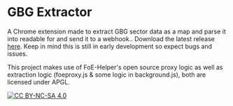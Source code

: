 # GBG Extractor
A Chrome extension made to extract GBG sector data as a map and parse it into readable for and send it to a webhook.. Download the latest release [here](https://github.com/quantumified/gbg-extractor/releases). Keep in mind this is still in early development so expect bugs and issues.

This project makes use of FoE-Helper's open source proxy logic as well as extraction logic (foeproxy.js & some logic in background.js), both are licensed under APGL.

[![CC BY-NC-SA 4.0][cc-by-nc-sa-image]][cc-by-nc-sa]

[cc-by-nc-sa]: http://creativecommons.org/licenses/by-nc-sa/4.0/
[cc-by-nc-sa-image]: https://licensebuttons.net/l/by-nc-sa/4.0/88x31.png
[cc-by-nc-sa-shield]: https://img.shields.io/badge/License-CC%20BY--NC--SA%204.0-lightgrey.svg
